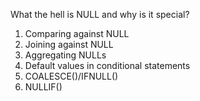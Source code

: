What the hell is NULL and why is it special?
1. Comparing against NULL
2. Joining against NULL
3. Aggregating NULLs
4. Default values in conditional statements
5. COALESCE()/IFNULL()
6. NULLIF()